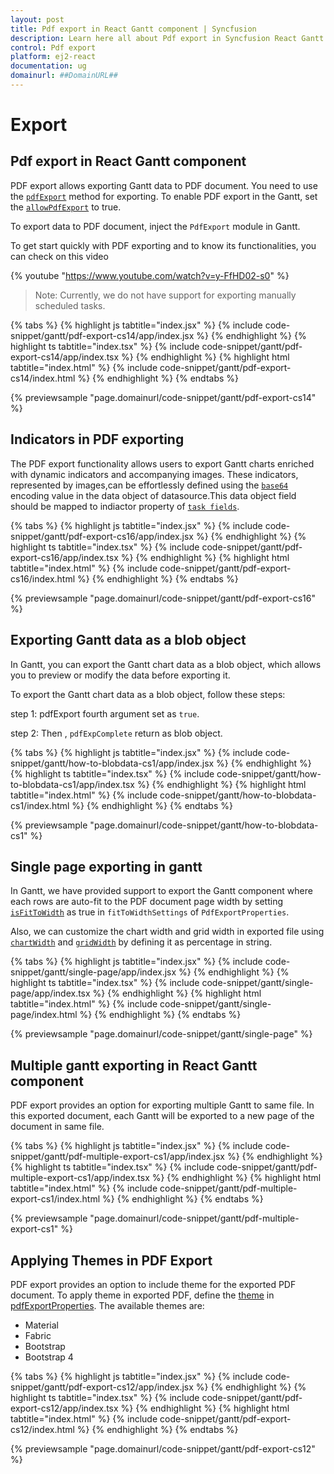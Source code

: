 ```yaml
---
layout: post
title: Pdf export in React Gantt component | Syncfusion
description: Learn here all about Pdf export in Syncfusion React Gantt component of Syncfusion Essential JS 2 and more.
control: Pdf export 
platform: ej2-react
documentation: ug
domainurl: ##DomainURL##
---
```


# Export

## Pdf export in React Gantt component

PDF export allows exporting Gantt data to PDF document. You need to use the [`pdfExport`](https://ej2.syncfusion.com/react/documentation/api/gantt/#pdfexport) method for exporting. To enable PDF export in the Gantt, set the [`allowPdfExport`](https://ej2.syncfusion.com/react/documentation/api/gantt/#allowpdfexport) to true.

To export data to PDF document, inject the `PdfExport` module in Gantt.

To get start quickly with PDF exporting and to know its functionalities, you can check on this video

{% youtube "https://www.youtube.com/watch?v=y-FfHD02-s0" %}

>Note: Currently, we do not have support for exporting manually scheduled tasks.

{% tabs %}
{% highlight js tabtitle="index.jsx" %}
{% include code-snippet/gantt/pdf-export-cs14/app/index.jsx %}
{% endhighlight %}
{% highlight ts tabtitle="index.tsx" %}
{% include code-snippet/gantt/pdf-export-cs14/app/index.tsx %}
{% endhighlight %}
{% highlight html tabtitle="index.html" %}
{% include code-snippet/gantt/pdf-export-cs14/index.html %}
{% endhighlight %}
{% endtabs %}
        
{% previewsample "page.domainurl/code-snippet/gantt/pdf-export-cs14" %}

## Indicators in PDF exporting 

The PDF export functionality allows users to export Gantt charts enriched with dynamic indicators and accompanying images.
These indicators, represented by images,can be effortlessly defined using the  [`base64`](https://ej2.syncfusion.com/react/documentation/api/gantt/iIndicator/#base64) encoding value in the data object of datasource.This data object field should be mapped to indiactor property of [`task fields`](https://ej2.syncfusion.com/react/documentation/api/gantt/taskFields/#indicators).

{% tabs %}
{% highlight js tabtitle="index.jsx" %}
{% include code-snippet/gantt/pdf-export-cs16/app/index.jsx %}
{% endhighlight %}
{% highlight ts tabtitle="index.tsx" %}
{% include code-snippet/gantt/pdf-export-cs16/app/index.tsx %}
{% endhighlight %}
{% highlight html tabtitle="index.html" %}
{% include code-snippet/gantt/pdf-export-cs16/index.html %}
{% endhighlight %}
{% endtabs %}
        
{% previewsample "page.domainurl/code-snippet/gantt/pdf-export-cs16" %}

## Exporting Gantt data as a blob object

In Gantt, you can export the Gantt chart data as a blob object, which allows you to preview or modify the data before exporting it.

To export the Gantt chart data as a blob object, follow these steps:

step 1: pdfExport fourth argument set as `true`.

step 2: Then , `pdfExpComplete` return as blob object.

{% tabs %}
{% highlight js tabtitle="index.jsx" %}
{% include code-snippet/gantt/how-to-blobdata-cs1/app/index.jsx %}
{% endhighlight %}
{% highlight ts tabtitle="index.tsx" %}
{% include code-snippet/gantt/how-to-blobdata-cs1/app/index.tsx %}
{% endhighlight %}
{% highlight html tabtitle="index.html" %}
{% include code-snippet/gantt/how-to-blobdata-cs1/index.html %}
{% endhighlight %}
{% endtabs %}
        
{% previewsample "page.domainurl/code-snippet/gantt/how-to-blobdata-cs1" %}

## Single page exporting in gantt


In Gantt, we have provided support to export the Gantt component where each rows are auto-fit to the PDF document page width by setting [`isFitToWidth`](https://ej2.syncfusion.com/react/documentation/api/gantt/pdfExportProperties/fitToWidthSettings/#isFitToWidth) as true in <code>fitToWidthSettings</code> of <code>PdfExportProperties</code>.

Also, we can customize the chart width and grid width in exported file using [`chartWidth`](https://ej2.syncfusion.com/react/documentation/api/gantt/pdfExportProperties/fitToWidthSettings/isFitToWidth/#chartWidth) and [`gridWidth`](https://ej2.syncfusion.com/react/documentation/api/gantt/pdfExportProperties/fitToWidthSettings/isFitToWidth/#gridWidth) by defining it as percentage in string.

{% tabs %}
{% highlight js tabtitle="index.jsx" %}
{% include code-snippet/gantt/single-page/app/index.jsx %}
{% endhighlight %}
{% highlight ts tabtitle="index.tsx" %}
{% include code-snippet/gantt/single-page/app/index.tsx %}
{% endhighlight %}
{% highlight html tabtitle="index.html" %}
{% include code-snippet/gantt/single-page/index.html %}
{% endhighlight %}
{% endtabs %}
        
{% previewsample "page.domainurl/code-snippet/gantt/single-page" %}

## Multiple gantt exporting in React Gantt component

PDF export provides an option for exporting multiple Gantt to same file. In this exported document, each Gantt will be exported to a new page of the document in same file.

{% tabs %}
{% highlight js tabtitle="index.jsx" %}
{% include code-snippet/gantt/pdf-multiple-export-cs1/app/index.jsx %}
{% endhighlight %}
{% highlight ts tabtitle="index.tsx" %}
{% include code-snippet/gantt/pdf-multiple-export-cs1/app/index.tsx %}
{% endhighlight %}
{% highlight html tabtitle="index.html" %}
{% include code-snippet/gantt/pdf-multiple-export-cs1/index.html %}
{% endhighlight %}
{% endtabs %}
        
{% previewsample "page.domainurl/code-snippet/gantt/pdf-multiple-export-cs1" %}

## Applying Themes in PDF Export

PDF export provides an option to include theme for the exported PDF document.
To apply theme in exported PDF, define the [theme](https://helpej2.syncfusion.com/react/documentation/api/gantt/pdfExportProperties/#theme) in [pdfExportProperties](https://helpej2.syncfusion.com/react/documentation/api/gantt/pdfExportProperties/).
The available themes are:

* Material
* Fabric
* Bootstrap
* Bootstrap 4

{% tabs %}
{% highlight js tabtitle="index.jsx" %}
{% include code-snippet/gantt/pdf-export-cs12/app/index.jsx %}
{% endhighlight %}
{% highlight ts tabtitle="index.tsx" %}
{% include code-snippet/gantt/pdf-export-cs12/app/index.tsx %}
{% endhighlight %}
{% highlight html tabtitle="index.html" %}
{% include code-snippet/gantt/pdf-export-cs12/index.html %}
{% endhighlight %}
{% endtabs %}
        
{% previewsample "page.domainurl/code-snippet/gantt/pdf-export-cs12" %}